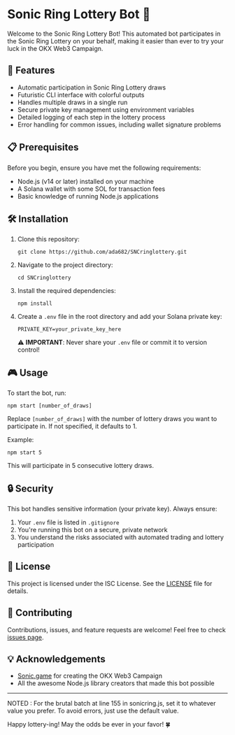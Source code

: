 # Sonic Ring Lottery Bot 🎰

Welcome to the Sonic Ring Lottery Bot! This automated bot participates in the Sonic Ring Lottery on your behalf, making it easier than ever to try your luck in the OKX Web3 Campaign.

## 🚀 Features

- Automatic participation in Sonic Ring Lottery draws
- Futuristic CLI interface with colorful outputs
- Handles multiple draws in a single run
- Secure private key management using environment variables
- Detailed logging of each step in the lottery process
- Error handling for common issues, including wallet signature problems

## 📋 Prerequisites

Before you begin, ensure you have met the following requirements:

- Node.js (v14 or later) installed on your machine
- A Solana wallet with some SOL for transaction fees
- Basic knowledge of running Node.js applications

## 🛠️ Installation

1. Clone this repository:
   ```
   git clone https://github.com/ada682/SNCringlottery.git
   ```

2. Navigate to the project directory:
   ```
   cd SNCringlottery
   ```

3. Install the required dependencies:
   ```
   npm install
   ```

4. Create a `.env` file in the root directory and add your Solana private key:
   ```
   PRIVATE_KEY=your_private_key_here
   ```

   ⚠️ **IMPORTANT**: Never share your `.env` file or commit it to version control!

## 🎮 Usage

To start the bot, run:

```
npm start [number_of_draws]
```

Replace `[number_of_draws]` with the number of lottery draws you want to participate in. If not specified, it defaults to 1.

Example:
```
npm start 5
```

This will participate in 5 consecutive lottery draws.

## 🔒 Security

This bot handles sensitive information (your private key). Always ensure:

1. Your `.env` file is listed in `.gitignore`
2. You're running this bot on a secure, private network
3. You understand the risks associated with automated trading and lottery participation

## 📜 License

This project is licensed under the ISC License. See the [LICENSE](LICENSE) file for details.

## 🤝 Contributing

Contributions, issues, and feature requests are welcome! Feel free to check [issues page](https://github.com/yourusername/sonic-ring-lottery-bot/issues).

## 💡 Acknowledgements

- [Sonic.game](https://sonic.game) for creating the OKX Web3 Campaign
- All the awesome Node.js library creators that made this bot possible

---
NOTED : For the brutal batch at line 155 in sonicring.js, set it to whatever value you prefer. To avoid errors, just use the default value.

Happy lottery-ing! May the odds be ever in your favor! 🍀
